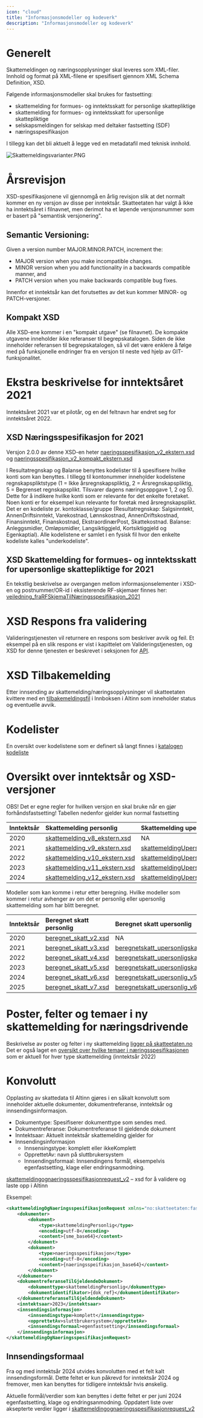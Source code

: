 ```yaml
---
icon: "cloud"
title: "Informasjonsmodeller og kodeverk"
description: "Informasjonsmodeller og kodeverk"
---
```


# Generelt

Skattemeldingen og næringsopplysninger skal leveres som XML-filer. Innhold og format på XML-filene er spesifisert
gjennom XML Schema Definition, XSD.

Følgende informasjonsmodeller skal brukes for fastsetting: 

- skattemelding for formues- og inntektsskatt for personlige skattepliktige
- skattemelding for formues- og inntektsskatt for upersonlige skattepliktige
- selskapsmeldingen for selskap med deltaker fastsetting (SDF)
- næringsspesifikasjon

I tillegg kan det bli aktuelt å legge ved en metadatafil med teknisk innhold.


![Skattemeldingsvarianter.PNG](Skattemeldingsvarianter.PNG)


# Årsrevisjon

XSD-spesifikasjonene vil gjennomgå en årlig revisjon slik at det normalt kommer en ny versjon av disse per inntektsår.
Skatteetaten har valgt å ikke ha inntektsåret i filnavnet, men derimot ha et løpende versjonsnummer som er basert på 
"semantisk versjonering".

## Semantic Versioning:

Given a version number MAJOR.MINOR.PATCH, increment the:

- MAJOR version when you make incompatible changes.
- MINOR version when you add functionality in a backwards compatible manner, and
- PATCH version when you make backwards compatible bug fixes.

Innenfor et inntektsår kan det forutsettes av det kun kommer MINOR- og PATCH-versjoner.

## Kompakt XSD
Alle XSD-ene kommer i en "kompakt utgave" (se filnavnet). De kompakte utgavene inneholder ikke referanser til begrepskatalogen.
Siden de ikke inneholder referansen til begrepskatalogen, så vil det være enklere å følge med på funksjonelle endringer fra en versjon til neste ved hjelp av GIT-funksjonalitet.


# Ekstra beskrivelse for inntektsåret 2021
Inntektsåret 2021 var et pilotår, og en del feltnavn har endret seg for inntektsåret 2022. 

## XSD Næringsspesifikasjon for 2021

Versjon 2.0.0 av denne XSD-en
heter [naeringsspesifikasjon_v2_ekstern.xsd](https://github.com/Skatteetaten/skattemeldingen/blob/master/src/resources/xsd/naeringsspesifikasjon_v2_ekstern.xsd)
og [naeringsspesifikasjon_v2_kompakt_ekstern.xsd](https://github.com/Skatteetaten/skattemeldingen/blob/master/src/resources/xsd/naeringsspesifikasjon_v2_kompakt_ekstern.xsd)

I Resultatregnskap og Balanse benyttes kodelister til å spesifisere hvilke konti som kan benyttes. I tillegg til
kontonummer inneholder kodelistene regnskapspliktstype (1 = Ikke årsregnskapspliktig, 2 = Årsregnskapspliktig, 5 =
Begrenset regnskapsplikt. Tilsvarer dagens næringsoppgave 1, 2 og 5). Dette for å indikere hvilke konti som er relevante
for det enkelte foretaket. Noen konti er for eksempel kun relevante for foretak med årsregnskapsplikt.
Det er en kodeliste pr. kontoklasse/gruppe (Resultatregnskap: Salgsinntekt, AnnenDriftsinntekt, Varekostnad,
Lønnskostnad, AnnenDriftskostnad, Finansinntekt, Finanskostnad, EkstraordinærPost, Skattekostnad. Balanse:
Anleggsmidler, Omløpsmidler, Langsiktiggjeld, Kortsiktiggjeld og Egenkaptial).
Alle kodelistene er samlet i en fysisk fil hvor den enkelte kodeliste kalles "underkodeliste".

## XSD Skattemelding for formues- og inntektsskatt for upersonlige skattepliktige for 2021

En tekstlig beskrivelse av overgangen mellom informasjonselementer i XSD-en og postnummer/OR-id i eksisterende
RF-skjemaer finnes
her: [veiledning_fraRFSkjemaTilNæringsspesifikasjon_2021](https://github.com/Skatteetaten/skattemeldingen/blob/master/docs/informasjonsmodell/veiledning_fraRFSkjemaTilN%C3%A6ringsspesifikasjon_2021.xlsx)

# XSD Respons fra validering

Valideringstjenesten vil returnere en respons som beskriver avvik og feil. Et eksempel på en slik respons er vist i
kapittelet om Valideringstjenesten, og XSD for denne tjenesten er beskrevet i seksjonen
for [API](../api-v2/README.md).

# XSD Tilbakemelding



Etter innsending av skattemelding/næringsopplysninger vil skatteetaten kvittere med en [tilbakemeldingsfil](../../src/resources/xsd/skattemeldingognaeringsspesifikasjonresponse_v2.xsd) i Innboksen i
Altinn som inneholder status og eventuelle avvik.

# Kodelister

En oversikt over kodelistene som er definert så langt finnes i [katalogen kodeliste](../../src/resources/kodeliste)

# Oversikt over inntektsår og XSD-versjoner

OBS! Det er egne regler for hvilken versjon en skal bruke når en gjør forhåndsfastsetting! Tabellen nedenfor gjelder kun
normal fastsetting

| Inntektsår | Skattemelding personlig                                                                | Skattemelding upersonlig                                                                                 | Selskapsmeldingen                                                                                                                                  | Næringspesifikasjon                                                                                  | 
|:-----------|:---------------------------------------------------------------------------------------|:---------------------------------------------------------------------------------------------------------|:---------------------------------------------------------------------------------------------------------------------------------------------------|:-----------------------------------------------------------------------------------------------------|
| 2020       | [skattemelding_v8_ekstern.xsd](../../src/resources/xsd/skattemelding_v8_ekstern.xsd)   | NA                                                                                                       | NA                                                                                                                                                 | [naeringsopplysninger_v1_ekstern.xsd](../../src/resources/xsd/naeringsopplysninger_v1_ekstern.xsd)   |
| 2021       | [skattemelding_v9_ekstern.xsd](../../src/resources/xsd/skattemelding_v9_ekstern.xsd)   | [skattemeldingUpersonlig_v1_ekstern.xsd](../../src/resources/xsd/skattemeldingUpersonlig_v1_ekstern.xsd) | NA                                                                                                                                                 | [naeringsspesifikasjon_v2_ekstern.xsd](../../src/resources/xsd/naeringsspesifikasjon_v2_ekstern.xsd) |
| 2022       | [skattemelding_v10_ekstern.xsd](../../src/resources/xsd/skattemelding_v10_ekstern.xsd) | [skattemeldingUpersonlig_v2_ekstern.xsd](../../src/resources/xsd/skattemeldingUpersonlig_v2_ekstern.xsd) | [selskapsmeldingSelskapMedDeltakerfastsetting_v1_ekstern.xsd](../../src/resources/xsd/selskapsmeldingSelskapMedDeltakerfastsetting_v1_ekstern.xsd) | [naeringsspesifikasjon_v3_ekstern.xsd](../../src/resources/xsd/naeringsspesifikasjon_v3_ekstern.xsd) |  
| 2023       | [skattemelding_v11_ekstern.xsd](../../src/resources/xsd/skattemelding_v11_ekstern.xsd) | [skattemeldingUpersonlig_v3_ekstern.xsd](../../src/resources/xsd/skattemeldingUpersonlig_v3_ekstern.xsd) | [selskapsmeldingSelskapMedDeltakerfastsetting_v2_ekstern.xsd](../../src/resources/xsd/selskapsmeldingSelskapMedDeltakerfastsetting_v2_ekstern.xsd) | [naeringsspesifikasjon_v4_ekstern.xsd](../../src/resources/xsd/naeringsspesifikasjon_v4_ekstern.xsd) |  
| 2024       | [skattemelding_v12_ekstern.xsd](../../src/resources/xsd/skattemelding_v12_ekstern.xsd) | [skattemeldingUpersonlig_v4_ekstern.xsd](../../src/resources/xsd/skattemeldingUpersonlig_v4_ekstern.xsd) | [selskapsmeldingSelskapMedDeltakerfastsetting_v3_ekstern.xsd](../../src/resources/xsd/selskapsmeldingSelskapMedDeltakerfastsetting_v3_ekstern.xsd) | [naeringsspesifikasjon_v5_ekstern.xsd](../../src/resources/xsd/naeringsspesifikasjon_v5_ekstern.xsd) |  


Modeller som kan komme i retur etter beregning. Hvilke modeller som kommer i retur avhenger av om det er personlig eller
upersonlig skattemelding som har blitt beregnet.

| Inntektsår | Beregnet skatt personlig                                               | Beregnet skatt upersonlig                                                                                    | Skatteberegningsgrunnlag                                                                     | Summert skattegrunnlag for visning upersonlig                                                                                                    |
|------------|:-----------------------------------------------------------------------|:-------------------------------------------------------------------------------------------------------------|:---------------------------------------------------------------------------------------------|--------------------------------------------------------------------------------------------------------------------------------------------------|
| 2020       | [beregnet_skatt_v2.xsd](../../src/resources/xsd/beregnet_skatt_v2.xsd) | NA                                                                                                           | [skatteberegningsgrunnlag_v6.xsd](../../src/resources/xsd/skatteberegningsgrunnlag_v6.xsd)   | NA                                                                                                                                               |
| 2021       | [beregnet_skatt_v3.xsd](../../src/resources/xsd/beregnet_skatt_v3.xsd) | [beregnetskatt_upersonligskattyter_v2.xsd](../../src/resources/xsd/beregnetskatt_upersonligskattyter_v2.xsd) | [skatteberegningsgrunnlag_v7.xsd](../../src/resources/xsd/skatteberegningsgrunnlag_v7.xsd)   | [summertSkattegrunnlagForVisning_upersonligskattyter_v1.xsd](../../src/resources/xsd/summertSkattegrunnlagForVisning_upersonligskattyter_v1.xsd) |
| 2022       | [beregnet_skatt_v4.xsd](../../src/resources/xsd/beregnet_skatt_v4.xsd) | [beregnetskatt_upersonligskattyter_v4.xsd](../../src/resources/xsd/beregnetskatt_upersonligskattyter_v4.xsd) | [skatteberegningsgrunnlag_v7.xsd](../../src/resources/xsd/skatteberegningsgrunnlag_v7.xsd)   | [summertSkattegrunnlagForVisning_upersonligskattyter_v2.xsd](../../src/resources/xsd/summertSkattegrunnlagForVisning_upersonligskattyter_v2.xsd) | 
| 2023       | [beregnet_skatt_v5.xsd](../../src/resources/xsd/beregnet_skatt_v5.xsd) | [beregnetskatt_upersonligskattyter_v4.xsd](../../src/resources/xsd/beregnetskatt_upersonligskattyter_v4.xsd) | [skatteberegningsgrunnlag_v8.xsd](../../src/resources/xsd/skatteberegningsgrunnlag_v8.xsd)   | [summertSkattegrunnlagForVisning_upersonligskattyter_v2.xsd](../../src/resources/xsd/summertSkattegrunnlagForVisning_upersonligskattyter_v2.xsd) |
| 2024       | [beregnet_skatt_v6.xsd](../../src/resources/xsd/beregnet_skatt_v6.xsd) | [beregnetskatt_upersonlig_v5.xsd](../../src/resources/xsd/beregnetskatt_upersonlig_v5.xsd)                   | [skatteberegningsgrunnlag_v9.xsd](../../src/resources/xsd/skatteberegningsgrunnlag_v9.xsd)   | [summertSkattegrunnlagForVisning_upersonligskattyter_v3.xsd](../../src/resources/xsd/summertSkattegrunnlagForVisning_upersonligskattyter_v3.xsd) |
| 2025       | [beregnet_skatt_v7.xsd](../../src/resources/xsd/beregnet_skatt_v7.xsd) | [beregnetskatt_upersonlig_v6.xsd](../../src/resources/xsd/beregnetskatt_upersonlig_v6.xsd)                   | [skatteberegningsgrunnlag_v10.xsd](../../src/resources/xsd/skatteberegningsgrunnlag_v10.xsd) | [summertSkattegrunnlagForVisning_upersonligskattyter_v3.xsd](../../src/resources/xsd/summertSkattegrunnlagForVisning_upersonligskattyter_v3.xsd) |

# Poster, felter og temaer i ny skattemelding for næringsdrivende

Beskrivelse av poster og felter i ny
skattemelding [ligger på skatteetaten.no](https://www.skatteetaten.no/bedrift-og-organisasjon/skatt/skattemelding-naringsdrivende/selskap/)
Det er også laget en [oversikt over hvilke temaer i næringsspesifikasjonen](temaINaeringsspesifikasjonen.md) som er aktuell for hver type skattemelding (inntektsår 2022) 

# Konvolutt

Opplasting av skattedata til Altinn gjøres i en såkalt konvolutt som inneholder aktuelle dokumenter, dokumentreferanse,
inntektsår og innsendingsinformasjon. 

- Dokumentype: Spesifiserer dokumenttype som sendes med.
- Dokumentreferanse: Dokumentreferanse til gjeldende dokument
- Inntektsaar: Aktuelt inntektsår skattemelding gjelder for 
- Innsendingsinformasjon
  - Innsensingstype: komplett eller ikkeKomplett
  - OpprettetAv: navn på sluttbrukersystem
  - Innsendingsformaal: Innsendingens formål, eksempelvis egenfastsetting, klage eller endringsanmodning. 

[skattemeldingognaeringsspesifikasjonrequest_v2](../../src/resources/xsd/skattemeldingognaeringsspesifikasjonrequest_v2_kompakt.xsd) – xsd for å validere og laste opp i Altinn

Eksempel:
```xml
<skattemeldingOgNaeringsspesifikasjonRequest xmlns="no:skatteetaten:fastsetting:formueinntekt:skattemeldingognaeringsspesifikasjon:request:v2">
    <dokumenter>
        <dokument>
            <type>skattemeldingPersonlig</type>
            <encoding>utf-8</encoding>
            <content>{sme_base64}</content>
        </dokument>
        <dokument>
            <type>naeringsspesifikasjon</type>
            <encoding>utf-8</encoding>
            <content>{naeringsspeifikasjon_base64}</content>
        </dokument>
    </dokumenter>
    <dokumentreferanseTilGjeldendeDokument>
        <dokumenttype>skattemeldingPersonlig</dokumenttype>
        <dokumentidentifikator>{dok_ref}</dokumentidentifikator>
    </dokumentreferanseTilGjeldendeDokument>
    <inntektsaar>2023</inntektsaar>
    <innsendingsinformasjon>
        <innsendingstype>komplett</innsendingstype>
        <opprettetAv>sluttbrukersystem</opprettetAv>
        <innsendingsformaal>egenfastsetting</innsendingsformaal>
    </innsendingsinformasjon>
</skattemeldingOgNaeringsspesifikasjonRequest>
```

## Innsendingsformaal
Fra og med inntektsår 2024 utvides konvolutten med et felt kalt innsendingsformål. Dette feltet er kun påkrevd for 
inntektsår 2024 og fremover, men kan benyttes for tidligere inntektsår hvis ønskelig. 

Aktuelle formål/verdier som kan benyttes i dette feltet er per juni 2024 egenfastsetting, klage og endringsanmodning.
Oppdatert liste over aksepterte verdier ligger i [skattemeldingognaeringsspesifikasjonrequest_v2](../../src/resources/xsd/skattemeldingognaeringsspesifikasjonrequest_v2_kompakt.xsd)
